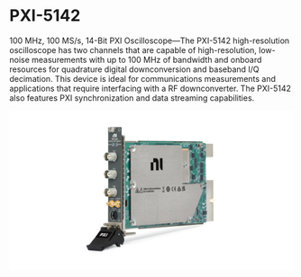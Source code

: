 # PXI-5142

100 MHz, 100 MS/s, 14-Bit PXI Oscilloscope—The PXI-5142 high-resolution oscilloscope has two channels that are capable of high-resolution, low-noise measurements with up to 100 MHz of bandwidth and onboard resources for quadrature digital downconversion and baseband I/Q decimation. This device is ideal for communications measurements and applications that require interfacing with a RF downconverter. The PXI-5142 also features PXI synchronization and data streaming capabilities.

<img src="PXI-5142.png" alt="PXI-5142.png" width="800"/>